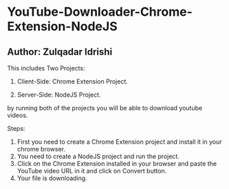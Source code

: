 # YouTube-Downloader-Chrome-Extension-NodeJS
## Author: Zulqadar Idrishi

This includes Two Projects:

1. Client-Side: Chrome Extension Project.

2. Server-Side: NodeJS Project.

by running both of the projects you will be able to download youtube videos.

Steps:
1. First you need to create a Chrome Extension project and install it in your chrome browser.
2. You need to create a NodeJS project and run the project.
3. Click on the Chrome Extension installed in your browser and paste the YouTube video URL in it and click on Convert button.
4. Your file is downloading.
